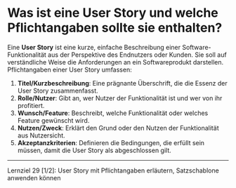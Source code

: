 # Was ist eine User Story und welche Pflichtangaben sollte sie enthalten?

Eine **User Story** ist eine kurze, einfache Beschreibung einer Software-Funktionalität aus der Perspektive des Endnutzers oder Kunden. Sie soll auf verständliche Weise die Anforderungen an ein Softwareprodukt darstellen. Pflichtangaben einer User Story umfassen:
  1. **Titel/Kurzbeschreibung**: Eine prägnante Überschrift, die die Essenz der User Story zusammenfasst.
  2. **Rolle/Nutzer**: Gibt an, wer Nutzer der Funktionalität ist und wer von ihr profitiert.
  3. **Wunsch/Feature**: Beschreibt, welche Funktionalität oder welches Feature gewünscht wird.
  4. **Nutzen/Zweck**: Erklärt den Grund oder den Nutzen der Funktionalität aus Nutzersicht.
  5. **Akzeptanzkriterien**: Definieren die Bedingungen, die erfüllt sein müssen, damit die User Story als abgeschlossen gilt.

---

Lernziel 29 \[1/2\]: User Story mit Pflichtangaben erläutern, Satzschablone anwenden können
